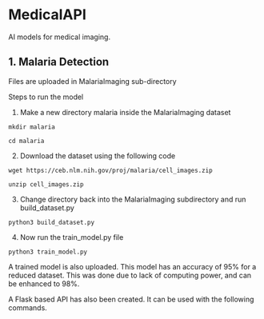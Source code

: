 # MedicalAPI
AI models for medical imaging.

## 1. Malaria Detection

Files are uploaded in MalariaImaging sub-directory

Steps to run the model

1. Make a new directory malaria inside the MalariaImaging dataset 

```mkdir malaria```

```cd malaria```

2. Download the dataset using the following code 

```wget https://ceb.nlm.nih.gov/proj/malaria/cell_images.zip```

```unzip cell_images.zip```
   
3. Change directory back into the MalariaImaging subdirectory and run build_dataset.py 

```python3 build_dataset.py```

4. Now run the train_model.py file 

```python3 train_model.py```

A trained model is also uploaded.
This model has an accuracy of 95% for a reduced dataset. This was done due to lack of computing power, and can be enhanced to 98%.

A Flask based API has also been created. It can be used with the following commands.


